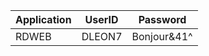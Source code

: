 | Application | UserID | Password       |
| ----------- | ------ | -------------- |
| RDWEB       | DLEON7 | Bonjour&41^ | 
